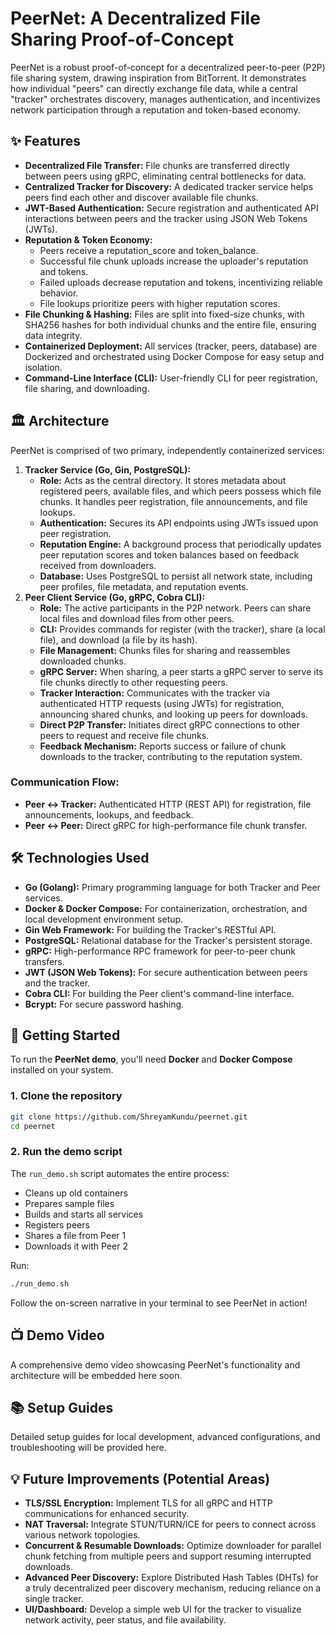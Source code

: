 # **PeerNet: A Decentralized File Sharing Proof-of-Concept**

PeerNet is a robust proof-of-concept for a decentralized peer-to-peer (P2P) file sharing system, drawing inspiration from BitTorrent. It demonstrates how individual "peers" can directly exchange file data, while a central "tracker" orchestrates discovery, manages authentication, and incentivizes network participation through a reputation and token-based economy.


## **✨ Features**



* **Decentralized File Transfer:** File chunks are transferred directly between peers using gRPC, eliminating central bottlenecks for data.
* **Centralized Tracker for Discovery:** A dedicated tracker service helps peers find each other and discover available file chunks.
* **JWT-Based Authentication:** Secure registration and authenticated API interactions between peers and the tracker using JSON Web Tokens (JWTs).
* **Reputation & Token Economy:**
    * Peers receive a reputation_score and token_balance.
    * Successful file chunk uploads increase the uploader's reputation and tokens.
    * Failed uploads decrease reputation and tokens, incentivizing reliable behavior.
    * File lookups prioritize peers with higher reputation scores.
* **File Chunking & Hashing:** Files are split into fixed-size chunks, with SHA256 hashes for both individual chunks and the entire file, ensuring data integrity.
* **Containerized Deployment:** All services (tracker, peers, database) are Dockerized and orchestrated using Docker Compose for easy setup and isolation.
* **Command-Line Interface (CLI):** User-friendly CLI for peer registration, file sharing, and downloading.


## **🏛️ Architecture**

PeerNet is comprised of two primary, independently containerized services:



1. **Tracker Service (Go, Gin, PostgreSQL):**
    * **Role:** Acts as the central directory. It stores metadata about registered peers, available files, and which peers possess which file chunks. It handles peer registration, file announcements, and file lookups.
    * **Authentication:** Secures its API endpoints using JWTs issued upon peer registration.
    * **Reputation Engine:** A background process that periodically updates peer reputation scores and token balances based on feedback received from downloaders.
    * **Database:** Uses PostgreSQL to persist all network state, including peer profiles, file metadata, and reputation events.
2. **Peer Client Service (Go, gRPC, Cobra CLI):**
    * **Role:** The active participants in the P2P network. Peers can share local files and download files from other peers.
    * **CLI:** Provides commands for register (with the tracker), share (a local file), and download (a file by its hash).
    * **File Management:** Chunks files for sharing and reassembles downloaded chunks.
    * **gRPC Server:** When sharing, a peer starts a gRPC server to serve its file chunks directly to other requesting peers.
    * **Tracker Interaction:** Communicates with the tracker via authenticated HTTP requests (using JWTs) for registration, announcing shared chunks, and looking up peers for downloads.
    * **Direct P2P Transfer:** Initiates direct gRPC connections to other peers to request and receive file chunks.
    * **Feedback Mechanism:** Reports success or failure of chunk downloads to the tracker, contributing to the reputation system.


### **Communication Flow:**



* **Peer ↔ Tracker:** Authenticated HTTP (REST API) for registration, file announcements, lookups, and feedback.
* **Peer ↔ Peer:** Direct gRPC for high-performance file chunk transfer.


## **🛠️ Technologies Used**



* **Go (Golang):** Primary programming language for both Tracker and Peer services.
* **Docker & Docker Compose:** For containerization, orchestration, and local development environment setup.
* **Gin Web Framework:** For building the Tracker's RESTful API.
* **PostgreSQL:** Relational database for the Tracker's persistent storage.
* **gRPC:** High-performance RPC framework for peer-to-peer chunk transfers.
* **JWT (JSON Web Tokens):** For secure authentication between peers and the tracker.
* **Cobra CLI:** For building the Peer client's command-line interface.
* **Bcrypt:** For secure password hashing.


## 🚀 Getting Started

To run the **PeerNet demo**, you'll need **Docker** and **Docker Compose** installed on your system.

### 1. Clone the repository
```bash
git clone https://github.com/ShreyamKundu/peernet.git
cd peernet
```
### 2. Run the demo script

The `run_demo.sh` script automates the entire process:

- Cleans up old containers
- Prepares sample files
- Builds and starts all services
- Registers peers
- Shares a file from Peer 1
- Downloads it with Peer 2

Run:

```bash
./run_demo.sh
```
Follow the on-screen narrative in your terminal to see PeerNet in action!


## **📺 Demo Video**

A comprehensive demo video showcasing PeerNet's functionality and architecture will be embedded here soon.


## **📚 Setup Guides**

Detailed setup guides for local development, advanced configurations, and troubleshooting will be provided here.


## **💡 Future Improvements (Potential Areas)**



* **TLS/SSL Encryption:** Implement TLS for all gRPC and HTTP communications for enhanced security.
* **NAT Traversal:** Integrate STUN/TURN/ICE for peers to connect across various network topologies.
* **Concurrent & Resumable Downloads:** Optimize downloader for parallel chunk fetching from multiple peers and support resuming interrupted downloads.
* **Advanced Peer Discovery:** Explore Distributed Hash Tables (DHTs) for a truly decentralized peer discovery mechanism, reducing reliance on a single tracker.
* **UI/Dashboard:** Develop a simple web UI for the tracker to visualize network activity, peer status, and file availability.
